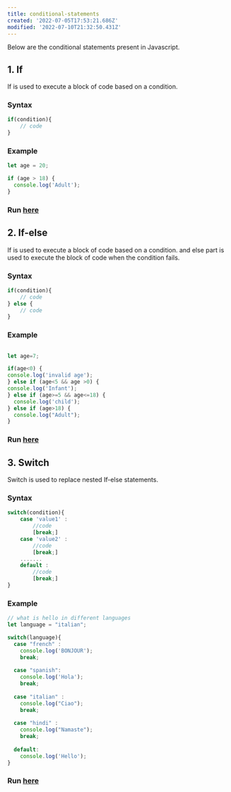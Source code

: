```yaml
---
title: conditional-statements
created: '2022-07-05T17:53:21.686Z'
modified: '2022-07-10T21:32:50.431Z'
---
```


Below are the conditional statements present in Javascript.

## 1. If

If is used to execute a block of code based on a condition. 

### Syntax

```javascript
if(condition){
    // code
}
```
### Example

```javascript
let age = 20; 

if (age > 18) {
  console.log('Adult');
}
```
### Run [here](https://onecompiler.com/javascript/3vr48qj5g)

## 2. If-else

If is used to execute a block of code based on a condition. and else part is used to execute the block of code when the condition fails.

### Syntax
```javascript
if(condition){
    // code
} else {
    // code
}
```
### Example

```javascript

let age=7;

if(age<0) {
console.log('invalid age');
} else if (age<5 && age >0) {
console.log('Infant');
} else if (age>=5 && age<=18) {
  console.log('child');
} else if (age>18) {
  console.log("Adult");
}
```

### Run [here](https://onecompiler.com/javascript/3vr48sf3k) 

## 3. Switch

Switch is used to replace nested If-else statements.

### Syntax
```javascript
switch(condition){
    case 'value1' :
        //code
        [break;]
    case 'value2' :
        //code
        [break;]
    .......
    default :
        //code
        [break;]
}
```

### Example

```javascript
// what is hello in different languages
let language = "italian";

switch(language){
  case "french" :
    console.log('BONJOUR');
    break;
  
  case "spanish":
    console.log('Hola');
    break;
  
  case "italian" :
    console.log("Ciao");
    break;
  
  case "hindi" :
    console.log("Namaste");
    break;
  
  default:
    console.log('Hello');
}
```
### Run [here](https://onecompiler.com/javascript/3vr48u39s)
